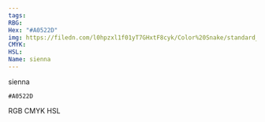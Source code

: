 ```yaml
---
tags:
RBG:
Hex: "#A0522D"
img: https://filedn.com/l0hpzxl1f01yT7GHxtF8cyk/Color%20Snake/standard_csv_to_svg//#A0522D.svg
CMYK:
HSL:
Name: sienna
---
```

sienna
```palette
#A0522D
```
RGB
CMYK
HSL